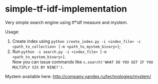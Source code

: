 simple-tf-idf-implementation
============================

Very simple search engine using tf*idf measure and mystem.  

Usage:  

1. Create index using `python create_index.py -i <index_file> -c <path_to_collection> [-m <path_to_mystem_binary>]`;
2. Run `python -i search.py -i <index_file> [-m <path_to_mystem_binary>]`.  
Now you can issue commands like `s.search('WHAT DO YOU GET IF YOU MULTIPLY SIX BY NINE?')`.

Mystem available here: http://company.yandex.ru/technologies/mystem/